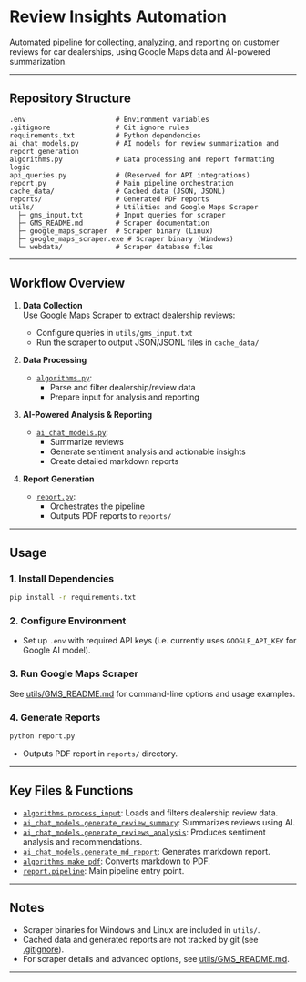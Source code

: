 # Review Insights Automation

Automated pipeline for collecting, analyzing, and reporting on customer reviews for car dealerships, using Google Maps data and AI-powered summarization.

---

## Repository Structure

```
.env                      # Environment variables
.gitignore                # Git ignore rules
requirements.txt          # Python dependencies
ai_chat_models.py         # AI models for review summarization and report generation
algorithms.py             # Data processing and report formatting logic
api_queries.py            # (Reserved for API integrations)
report.py                 # Main pipeline orchestration
cache_data/               # Cached data (JSON, JSONL)
reports/                  # Generated PDF reports
utils/                    # Utilities and Google Maps Scraper
  ├─ gms_input.txt        # Input queries for scraper
  ├─ GMS_README.md        # Scraper documentation
  ├─ google_maps_scraper  # Scraper binary (Linux)
  ├─ google_maps_scraper.exe # Scraper binary (Windows)
  └─ webdata/             # Scraper database files
```

---

## Workflow Overview

1. **Data Collection**  
   Use [Google Maps Scraper](utils/GMS_README.md) to extract dealership reviews:
   - Configure queries in `utils/gms_input.txt`
   - Run the scraper to output JSON/JSONL files in `cache_data/`

2. **Data Processing**  
   - [`algorithms.py`](algorithms.py):  
     - Parse and filter dealership/review data
     - Prepare input for analysis and reporting

3. **AI-Powered Analysis & Reporting**  
   - [`ai_chat_models.py`](ai_chat_models.py):  
     - Summarize reviews
     - Generate sentiment analysis and actionable insights
     - Create detailed markdown reports

4. **Report Generation**  
   - [`report.py`](report.py):  
     - Orchestrates the pipeline
     - Outputs PDF reports to `reports/`

---

## Usage

### 1. Install Dependencies

```sh
pip install -r requirements.txt
```

### 2. Configure Environment

- Set up `.env` with required API keys (i.e. currently uses `GOOGLE_API_KEY` for Google AI model).

### 3. Run Google Maps Scraper

See [utils/GMS_README.md](utils/GMS_README.md) for command-line options and usage examples.

### 4. Generate Reports

```sh
python report.py
```
- Outputs PDF report in `reports/` directory.

---

## Key Files & Functions

- [`algorithms.process_input`](algorithms.py): Loads and filters dealership review data.
- [`ai_chat_models.generate_review_summary`](ai_chat_models.py): Summarizes reviews using AI.
- [`ai_chat_models.generate_reviews_analysis`](ai_chat_models.py): Produces sentiment analysis and recommendations.
- [`ai_chat_models.generate_md_report`](ai_chat_models.py): Generates markdown report.
- [`algorithms.make_pdf`](algorithms.py): Converts markdown to PDF.
- [`report.pipeline`](report.py): Main pipeline entry point.

---

## Notes

- Scraper binaries for Windows and Linux are included in `utils/`.
- Cached data and generated reports are not tracked by git (see [.gitignore](.gitignore)).
- For scraper details and advanced options, see [utils/GMS_README.md](utils/GMS_README.md).

---